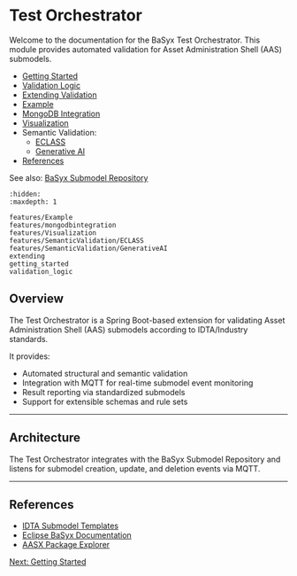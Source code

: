 # Test Orchestrator

Welcome to the documentation for the BaSyx Test Orchestrator.
This module provides automated validation for Asset Administration Shell (AAS) submodels.

- [Getting Started](getting_started.md)
- [Validation Logic](validation_logic.md)
- [Extending Validation](extending.md)
- [Example](./features/Example.md)
- [MongoDB Integration](./features/mongodbintegration.md)
- [Visualization](./features/Visualization.md)
- Semantic Validation:
    - [ECLASS](./features/SemanticValidation/ECLASS.md)
    - [Generative AI](./features/SemanticValidation/GenerativeAI.md)
- [References](#references)

See also: [BaSyx Submodel Repository](../submodel_repository/index.md)

```{toctree}
:hidden:
:maxdepth: 1

features/Example
features/mongodbintegration
features/Visualization
features/SemanticValidation/ECLASS
features/SemanticValidation/GenerativeAI
extending
getting_started
validation_logic
```
## Overview

The Test Orchestrator is a Spring Boot-based extension for validating Asset Administration Shell (AAS) submodels according to IDTA/Industry standards.

It provides:
- Automated structural and semantic validation
- Integration with MQTT for real-time submodel event monitoring
- Result reporting via standardized submodels
- Support for extensible schemas and rule sets

---

## Architecture

The Test Orchestrator integrates with the BaSyx Submodel Repository and listens for submodel creation, update, and deletion events via MQTT.

---

## References

- [IDTA Submodel Templates](https://github.com/admin-shell-io/submodel-templates)
- [Eclipse BaSyx Documentation](https://wiki.basyx.org/en/latest/)
- [AASX Package Explorer](https://github.com/admin-shell-io/aasx-package-explorer)

[Next: Getting Started](getting_started.md)
